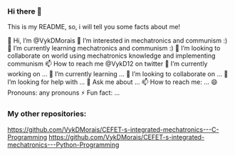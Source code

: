 ### Hi there 👋

This is my README, so, i will tell you some facts about me!

👋 Hi, I’m @VykDMorais
👀 I’m interested in mechatronics and communism :)
🌱 I’m currently learning mechatronics and communism :)
💞️ I’m looking to collaborate on world using mechatronics knowledge and implementing communism
📫 How to reach me @VykD12 on twitter
🔭 I’m currently working on ...
🌱 I’m currently learning ...
👯 I’m looking to collaborate on ...
🤔 I’m looking for help with ...
💬 Ask me about ...
📫 How to reach me: ...
😄 Pronouns: any pronouns
⚡ Fun fact: ...

### My other repositories:
https://github.com/VykDMorais/CEFET-s-integrated-mechatronics---C-Programming
https://github.com/VykDMorais/CEFET-s-integrated-mechatronics---Python-Programming
